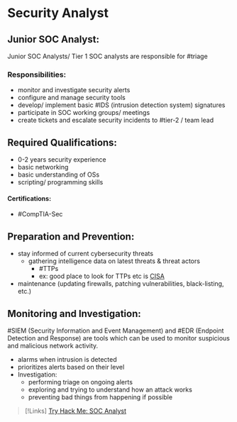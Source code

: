 
# Security Analyst

## Junior SOC Analyst:
Junior SOC Analysts/ Tier 1 SOC analysts are responsible for #triage
### Responsibilities:
- monitor and investigate security alerts
- configure and manage security tools
- develop/ implement basic #IDS (intrusion detection system) signatures
- participate in SOC working groups/ meetings
- create tickets and escalate security incidents to #tier-2 / team lead

## Required Qualifications:
- 0-2 years security experience
- basic networking
- basic understanding of OSs
- scripting/ programming skills

#### Certifications:
- #CompTIA-Sec

## Preparation and Prevention:
- stay informed of current cybersecurity threats
	- gathering intelligence data on latest threats & threat actors
		- #TTPs 
		- ex: good place to look for TTPs etc is [CISA](https://www.cisa.gov/)
- maintenance (updating firewalls, patching vulnerabilities, black-listing, etc.)

## Monitoring and Investigation:
#SIEM (Security Information and Event Management) and #EDR (Endpoint Detection and Response) are tools which can be used to monitor suspicious and malicious network activity.
- alarms when intrusion is detected
- prioritizes alerts based on their level
- Investigation:
	- performing triage on ongoing alerts
	- exploring and trying to understand how an attack works
	- preventing bad things from happening if possible

>[!Links]
>[Try Hack Me: SOC Analyst](https://tryhackme.com/room/jrsecanalystintrouxo)

